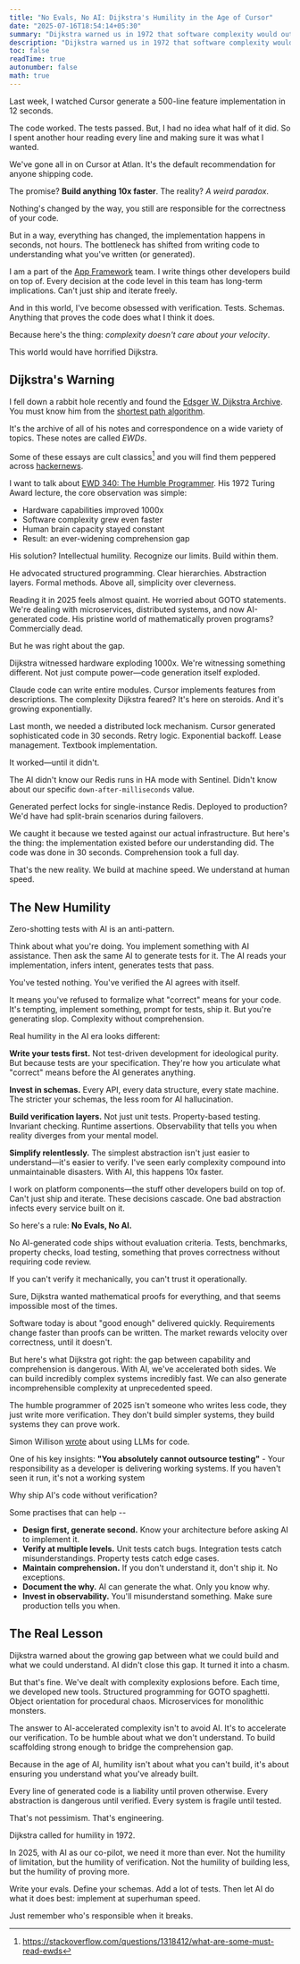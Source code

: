 ```yaml
---
title: "No Evals, No AI: Dijkstra's Humility in the Age of Cursor"
date: "2025-07-16T18:54:14+05:30"
summary: "Dijkstra warned us in 1972 that software complexity would outpace human comprehension. The humble programmer of 2025 doesn't avoid AI, they build verification scaffolding strong enough to bridge the comprehension gap."
description: "Dijkstra warned us in 1972 that software complexity would outpace human comprehension. The humble programmer of 2025 doesn't avoid AI, they build verification scaffolding strong enough to bridge the comprehension gap."
toc: false
readTime: true
autonumber: false
math: true
---
```


Last week, I watched Cursor generate a 500-line feature implementation in 12 seconds. 

The code worked. The tests passed. But, I had no idea what half of it did. So I spent another hour reading every line and making sure it was what I wanted.

We've gone all in on Cursor at Atlan. It's the default recommendation for anyone shipping code. 

The promise? **Build anything 10x faster**. The reality? *A weird paradox*.

Nothing's changed by the way, you still are responsible for the correctness of your code. 

But in a way, everything has changed, the implementation happens in seconds, not hours. The bottleneck has shifted from writing code to understanding what you've written (or generated).

I am a part of the [App Framework](https://github.com/atlanhq/application-sdk) team. I write things other developers build on top of. Every decision at the code level in this team has long-term implications. Can't just ship and iterate freely. 

And in this world, I've become obsessed with verification. Tests. Schemas. Anything that proves the code does what I think it does.

Because here's the thing: *complexity doesn't care about your velocity*.

This world would have horrified Dijkstra.

## Dijkstra's Warning

I fell down a rabbit hole recently and found the [Edsger W. Dijkstra Archive](https://www.cs.utexas.edu/~EWD/welcome.html). You must know him from the [shortest path algorithm](https://en.wikipedia.org/wiki/Dijkstra%27s_algorithm). 

It's the archive of all of his notes and correspondence on a wide variety of topics. These notes are called *EWDs*. 

Some of these essays are cult classics[^1] and you will find them peppered across [hackernews](https://hn.algolia.com/?q=the%20humble%20programmer).

I want to talk about [EWD 340: The Humble Programmer](https://www.cs.utexas.edu/~EWD/ewd03xx/EWD340.PDF). His 1972 Turing Award lecture, the core observation was simple:

- Hardware capabilities improved 1000x
- Software complexity grew even faster  
- Human brain capacity stayed constant
- Result: an ever-widening comprehension gap

His solution? Intellectual humility. Recognize our limits. Build within them.

He advocated structured programming. Clear hierarchies. Abstraction layers. Formal methods. Above all, simplicity over cleverness.

Reading it in 2025 feels almost quaint. He worried about GOTO statements. We're dealing with microservices, distributed systems, and now AI-generated code. His pristine world of mathematically proven programs? Commercially dead.

But he was right about the gap.

Dijkstra witnessed hardware exploding 1000x. We're witnessing something different. Not just compute power—code generation itself exploded.

Claude code can write entire modules. Cursor implements features from descriptions. The complexity Dijkstra feared? It's here on steroids. And it's growing exponentially.

Last month, we needed a distributed lock mechanism. Cursor generated sophisticated code in 30 seconds. Retry logic. Exponential backoff. Lease management. Textbook implementation.

It worked—until it didn't.

The AI didn't know our Redis runs in HA mode with Sentinel. Didn't know about our specific `down-after-milliseconds` value. 

Generated perfect locks for single-instance Redis. Deployed to production? We'd have had split-brain scenarios during failovers.

We caught it because we tested against our actual infrastructure. But here's the thing: the implementation existed before our understanding did. The code was done in 30 seconds. Comprehension took a full day.

That's the new reality. We build at machine speed. We understand at human speed.

## The New Humility

Zero-shotting tests with AI is an anti-pattern.

Think about what you're doing. You implement something with AI assistance. Then ask the same AI to generate tests for it. The AI reads your implementation, infers intent, generates tests that pass.

You've tested nothing. You've verified the AI agrees with itself.

It means you've refused to formalize what "correct" means for your code. It's tempting, implement something, prompt for tests, ship it. But you're generating slop. Complexity without comprehension.

Real humility in the AI era looks different:

**Write your tests first.** Not test-driven development for ideological purity. But because tests are your specification. They're how you articulate what "correct" means before the AI generates anything.

**Invest in schemas.** Every API, every data structure, every state machine. The stricter your schemas, the less room for AI hallucination.

**Build verification layers.** Not just unit tests. Property-based testing. Invariant checking. Runtime assertions. Observability that tells you when reality diverges from your mental model.

**Simplify relentlessly.** The simplest abstraction isn't just easier to understand—it's easier to verify. I've seen early complexity compound into unmaintainable disasters. With AI, this happens 10x faster.

I work on platform components—the stuff other developers build on top of. Can't just ship and iterate. These decisions cascade. One bad abstraction infects every service built on it.

So here's a rule: **No Evals, No AI.**

No AI-generated code ships without evaluation criteria. Tests, benchmarks, property checks, load testing, something that proves correctness without requiring code review. 

If you can't verify it mechanically, you can't trust it operationally.

Sure, Dijkstra wanted mathematical proofs for everything, and that seems impossible most of the times.

Software today is about "good enough" delivered quickly. Requirements change faster than proofs can be written. The market rewards velocity over correctness, until it doesn't.

But here's what Dijkstra got right: the gap between capability and comprehension is dangerous. With AI, we've accelerated both sides. We can build incredibly complex systems incredibly fast. We can also generate incomprehensible complexity at unprecedented speed.

The humble programmer of 2025 isn't someone who writes less code, they just write more verification. They don't build simpler systems, they build systems they can prove work. 

Simon Willison [wrote](https://simonwillison.net/2025/Mar/11/using-llms-for-code/) about using LLMs for code. 

One of his key insights: **"You absolutely cannot outsource testing"** - Your responsibility as a developer is delivering working systems. If you haven't seen it run, it's not a working system

Why ship AI's code without verification?

Some practises that can help --

- **Design first, generate second.** Know your architecture before asking AI to implement it.
- **Verify at multiple levels.** Unit tests catch bugs. Integration tests catch misunderstandings. Property tests catch edge cases.
- **Maintain comprehension.** If you don't understand it, don't ship it. No exceptions.
- **Document the why.** AI can generate the what. Only you know why.
- **Invest in observability.** You'll misunderstand something. Make sure production tells you when.

## The Real Lesson

Dijkstra warned about the growing gap between what we could build and what we could understand. AI didn't close this gap. It turned it into a chasm.

But that's fine. We've dealt with complexity explosions before. Each time, we developed new tools. Structured programming for GOTO spaghetti. Object orientation for procedural chaos. Microservices for monolithic monsters.

The answer to AI-accelerated complexity isn't to avoid AI. It's to accelerate our verification. To be humble about what we don't understand. To build scaffolding strong enough to bridge the comprehension gap.

Because in the age of AI, humility isn't about what you can't build, it's about ensuring you understand what you've already built.

Every line of generated code is a liability until proven otherwise. Every abstraction is dangerous until verified. Every system is fragile until tested.

That's not pessimism. That's engineering.

Dijkstra called for humility in 1972. 

In 2025, with AI as our co-pilot, we need it more than ever. Not the humility of limitation, but the humility of verification. Not the humility of building less, but the humility of proving more.

Write your evals. Define your schemas. Add a lot of tests. Then let AI do what it does best: implement at superhuman speed.

Just remember who's responsible when it breaks.

<!-- ---

*Special thanks to Sanveer Singh Osahan and Aman Verma for reading drafts of this post and providing valuable feedback.* -->


[^1]: https://stackoverflow.com/questions/1318412/what-are-some-must-read-ewds
